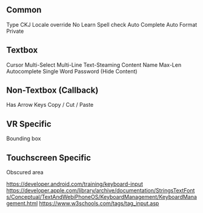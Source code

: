 ## Common
Type
CKJ
Locale override
No Learn
Spell check
Auto Complete
Auto Format
Private

## Textbox
Cursor
Multi-Select
Multi-Line
Text-Steaming
Content
Name
Max-Len
Autocomplete
Single Word
Password (Hide Content)

## Non-Textbox (Callback)
Has Arrow Keys
Copy / Cut / Paste

## VR Specific
Bounding box

## Touchscreen Specific
Obscured area

<https://developer.android.com/training/keyboard-input>
<https://developer.apple.com/library/archive/documentation/StringsTextFonts/Conceptual/TextAndWebiPhoneOS/KeyboardManagement/KeyboardManagement.html>
<https://www.w3schools.com/tags/tag_input.asp>
